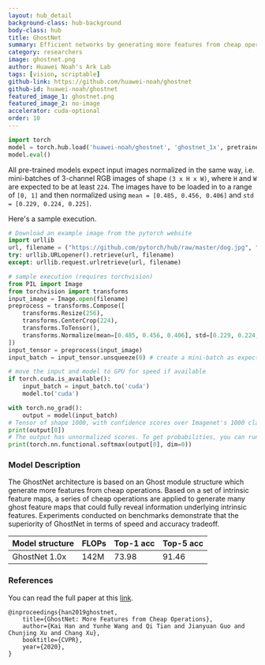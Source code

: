 ```yaml
---
layout: hub_detail
background-class: hub-background
body-class: hub
title: GhostNet
summary: Efficient networks by generating more features from cheap operations
category: researchers
image: ghostnet.png
author: Huawei Noah's Ark Lab
tags: [vision, scriptable]
github-link: https://github.com/huawei-noah/ghostnet
github-id: huawei-noah/ghostnet
featured_image_1: ghostnet.png
featured_image_2: no-image
accelerator: cuda-optional
order: 10
---
```


```python
import torch
model = torch.hub.load('huawei-noah/ghostnet', 'ghostnet_1x', pretrained=True)
model.eval()
```

All pre-trained models expect input images normalized in the same way,
i.e. mini-batches of 3-channel RGB images of shape `(3 x H x W)`, where `H` and `W` are expected to be at least `224`.
The images have to be loaded in to a range of `[0, 1]` and then normalized using `mean = [0.485, 0.456, 0.406]`
and `std = [0.229, 0.224, 0.225]`.

Here's a sample execution.

```python
# Download an example image from the pytorch website
import urllib
url, filename = ("https://github.com/pytorch/hub/raw/master/dog.jpg", "dog.jpg")
try: urllib.URLopener().retrieve(url, filename)
except: urllib.request.urlretrieve(url, filename)
```

```python
# sample execution (requires torchvision)
from PIL import Image
from torchvision import transforms
input_image = Image.open(filename)
preprocess = transforms.Compose([
    transforms.Resize(256),
    transforms.CenterCrop(224),
    transforms.ToTensor(),
    transforms.Normalize(mean=[0.485, 0.456, 0.406], std=[0.229, 0.224, 0.225]),
])
input_tensor = preprocess(input_image)
input_batch = input_tensor.unsqueeze(0) # create a mini-batch as expected by the model

# move the input and model to GPU for speed if available
if torch.cuda.is_available():
    input_batch = input_batch.to('cuda')
    model.to('cuda')

with torch.no_grad():
    output = model(input_batch)
# Tensor of shape 1000, with confidence scores over Imagenet's 1000 classes
print(output[0])
# The output has unnormalized scores. To get probabilities, you can run a softmax on it.
print(torch.nn.functional.softmax(output[0], dim=0))

```

### Model Description

The GhostNet architecture is based on an Ghost module structure which generate more features from cheap operations. Based on a set of intrinsic feature maps, a series of cheap operations are applied to generate many ghost feature maps that could fully reveal information underlying intrinsic features. Experiments conducted on benchmarks demonstrate that the superiority of GhostNet in terms of speed and accuracy tradeoff.

| Model structure | FLOPs       | Top-1 acc   | Top-5 acc   |
| --------------- | ----------- | ----------- | ----------- |
|  GhostNet 1.0x  | 142M        | 73.98       | 91.46       |


### References

You can read the full paper at this [link](https://arxiv.org/abs/1911.11907).
```
@inproceedings{han2019ghostnet,
    title={GhostNet: More Features from Cheap Operations},
    author={Kai Han and Yunhe Wang and Qi Tian and Jianyuan Guo and Chunjing Xu and Chang Xu},
    booktitle={CVPR},
    year={2020},
}
```
